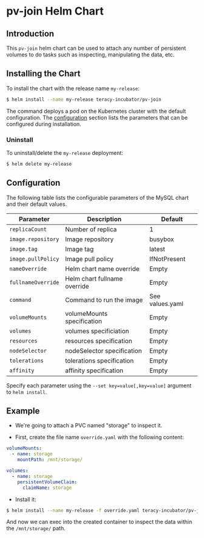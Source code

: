 # pv-join Helm Chart


## Introduction

This `pv-join` helm chart can be used to attach any number of persistent volumes to do tasks such as
inspecting, manipulating the data, etc.


## Installing the Chart

To install the chart with the release name `my-release`:

```bash
$ helm install --name my-release teracy-incubator/pv-join
```

The command deploys a pod on the Kubernetes cluster with the default configuration. The [configuration](#configuration) section lists the parameters that can be configured during installation.


### Uninstall

To uninstall/delete the `my-release` deployment:

```bash
$ helm delete my-release
```

## Configuration

The following table lists the configurable parameters of the MySQL chart and their default values.

| Parameter                          | Description                         | Default                                |
| ---------------------------------- | ----------------------------------- | -------------------------------------- |
| `replicaCount`                     | Number of replica                   | 1                                      |
| `image.repository`                 | Image repository                    | busybox                                |
| `image.tag`                        | Image tag                           | latest                                 |
| `image.pullPolicy`                 | Image pull policy                   | IfNotPresent                           |
| `nameOverride`                     | Helm chart name override            | Empty                                  |
| `fullnameOverride`                 | Helm chart fullname override        | Empty                                  |
| `command`                          | Command to run the image            | See values.yaml                        |
| `volumeMounts`                     | volumeMounts specification          | Empty                                  |
| `volumes`                          | volumes specificiation              | Empty                                  |
| `resources`                        | resources specification             | Empty                                  |
| `nodeSelector`                     | nodeSelector specification          | Empty                                  |
| `tolerations`                      | tolerations specification           | Empty                                  |
| `affinity`                         | affinity specification              | Empty                                  |

Specify each parameter using the `--set key=value[,key=value]` argument to `helm install`.

## Example

- We're going to attach a PVC named "storage" to inspect it.

- First, create the file name `override.yaml` with the following content:

```yaml
volumeMounts:
  - name: storage
    mountPath: /mnt/storage/

volumes:
  - name: storage
    persistentVolumeClaim:
      claimName: storage
```

- Install it:

```bash
$ helm install --name my-release -f override.yaml teracy-incubator/pv-join
```

And now we can exec into the created container to inspect the data within the `/mnt/storage/` path.

